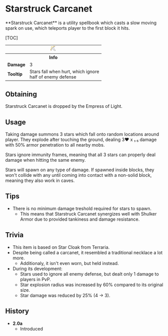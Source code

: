 # Starstruck Carcanet
<div class="result kohara-infobox-grid" markdown>
<div markdown class="kohara-infobox-text">
**Starstruck Carcanet** is a utility spellbook which casts a slow moving spark on use, which teleports player to the first block it hits.

[TOC]

</div>
<div class="kohara-infobox-table">
  <table id="kohara-infobox--item">
	<tr>
		<th colspan="2" class="kohara-infobox--top-image"><img src="../../assets/items/prismatic_punch.png"></th>
	</tr>
	<tr>
		<th colspan="2">Info</th>
	</tr>
	<tr>
		<td><b>Damage</b></td>
		<td>3</td>
	</tr>
	<tr>	
		<td><b>Tooltip</b></td>
		<td>Stars fall when hurt, which ignore
        <br>
        half of enemy defense</td>
	</tr>
</table>
</div>
</div>

## Obtaining
Starstruck Carcanet is dropped by the Empress of Light.

## Usage
Taking damage summons 3 stars which fall onto random locations around player. They explode after touching the ground, dealing 3:heart: x ₁.₅ damage with 50% armor penetration to all nearby mobs.

Stars ignore immunity frames, meaning that all 3 stars can properly deal damage when hitting the same enemy.

Stars will spawn on any type of damage. If spawned inside blocks, they won't collide with any until coming into contact with a non-solid block, meaning they also work in caves.

## Tips 
- There is no minimum damage treshold required for stars to spawn.
    - This means that Starstruck Carcanet synergizes well with Shulker Armor due to provided tankiness and damage resistance.

## Trivia
- This item is based on Star Cloak from Terraria.
- Despite being called a carcanet, it resembled a traditional necklace a lot more.
    - Additionaly, it isn't even worn, but held instead.
- During its development:
    - Stars used to ignore all enemy defense, but dealt only 1 damage to players in PvP.
    - Star explosion radius was increased by 60% compared to its original size.
    - Star damage was reduced by 25% (4 -> 3).

## History
- **2.0a**
    - Introduced
